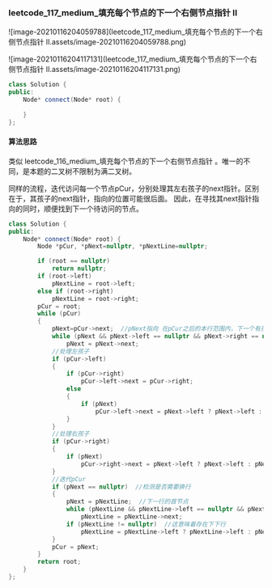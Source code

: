 ### leetcode_117_medium_填充每个节点的下一个右侧节点指针 II

![image-20210116204059788](leetcode_117_medium_填充每个节点的下一个右侧节点指针 II.assets/image-20210116204059788.png)

![image-20210116204117131](leetcode_117_medium_填充每个节点的下一个右侧节点指针 II.assets/image-20210116204117131.png)

```c++
class Solution {
public:
    Node* connect(Node* root) {
        
    }
};
```

#### 算法思路

类似 leetcode_116_medium_填充每个节点的下一个右侧节点指针 。唯一的不同，是本题的二叉树不限制为满二叉树。

同样的流程，迭代访问每一个节点pCur，分别处理其左右孩子的next指针。区别在于，其孩子的next指针，指向的位置可能很后面。 因此，在寻找其next指针指向的同时，顺便找到下一个待访问的节点。

```c++
class Solution {
public:
	Node* connect(Node* root) {
		Node *pCur, *pNext=nullptr, *pNextLine=nullptr;

		if (root == nullptr)
			return nullptr;
		if (root->left)
			pNextLine = root->left;
		else if (root->right)
			pNextLine = root->right;
		pCur = root;
		while (pCur)
		{
			pNext=pCur->next;  //pNext指向 在pCur之后的本行范围内，下一个有孩子的节点，或者nullptr
			while (pNext && pNext->left == nullptr && pNext->right == nullptr)
				pNext = pNext->next;
			//处理左孩子
			if (pCur->left)
			{
				if (pCur->right)
					pCur->left->next = pCur->right;
				else
				{
					if (pNext)
						pCur->left->next = pNext->left ? pNext->left : pNext->right;
				}
			}
			//处理右孩子
			if (pCur->right)
			{
				if (pNext)
					pCur->right->next = pNext->left ? pNext->left : pNext->right;
			}
			//迭代pCur
			if (pNext == nullptr)  //检测是否需要换行
			{
				pNext = pNextLine;  //下一行的首节点
				while (pNextLine && pNextLine->left == nullptr && pNextLine->right == nullptr)  //寻找下下行的首节点
					pNextLine = pNextLine->next;
				if (pNextLine != nullptr)  //这意味着存在下下行
					pNextLine = pNextLine->left ? pNextLine->left : pNextLine->right;
			}
			pCur = pNext;
		}
		return root;
	}
};
```

